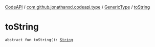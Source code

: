 [CodeAPI](../../index.md) / [com.github.jonathanxd.codeapi.type](../index.md) / [GenericType](index.md) / [toString](.)

# toString

`abstract fun toString(): `[`String`](https://kotlinlang.org/api/latest/jvm/stdlib/kotlin/-string/index.html)